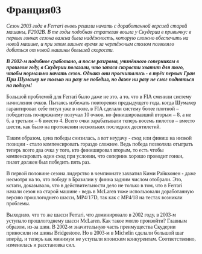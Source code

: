 <!DOCTYPE html>
<html>

<head>
<meta charset="utf-8">
<title>FontSquierrel</title>
<link rel="stylesheet" href="stylesheet.css">


</head>

<body>

<div   style="font-family: 'a_futuraorto';">
<h1> Франция03 </h1>

<p style="font-style:italic;">Сезон 2003 года в Ferrari вновь решили начать с доработанной версией старой машины, F2002B. В те годы подобная стратегия вошла у Скудерии в привычку: в первых гонках сезона важна была надёжность, которую сложно обеспечить на новой машине, и при этом лишнее время за чертёжным столом позволяло добиться от новой машины большей скорости.
</p>
<p style="font-weight: bold; font-style: oblique;">В 2002-м подобное сработало, а после разгрома, учинённого соперникам в прошлом году, в Скудерии полагали, что запаса скорости хватит для того, чтобы нормально начать сезон. Однако они просчитались - в трёх первых Гран При Шумахер не только ни разу не победил, но даже ни разу не смог подняться на подиум!
</p>
<p>Большой проблемой для Ferrari было даже не это,</span> а то, что в FIA сменили систему начисления очков. Пытаясь избежать повторения предыдущего года, когда Шумахер гарантировал себе титул уже в июле, в FIA сделали систему более плотной – победитель по-прежнему получал 10 очков, но финишировавший вторым – 8, а не 6, а третьим – 6 вместо 4. Всего очки зарабатывали теперь восемь пилотов – вместо шести, как было на протяжении нескольких последних десятилетий.
</p>
<p>Таким образом, цена победы снизилась, а вот неудачу - сход или финиш на низкой позиции - стало компенсировать гораздо сложнее. Ведь победа позволяла отыграть теперь всего два очка у того, кто финишировал вторым, то есть чтобы компенсировать один сход при условии, что соперник хорошо проводит гонки, пилот должен был победить пять раз.
</p>
<p>В первой половине сезона лидерство в чемпионате захватил Кими Райкконен - даже несмотря на то, что победу в Бразилии у финна задним числом отобрали. Это, кстати, доказывало, что в действительности дело не только в том, что в Ferrari начали сезон на старой машине - ведь в McLaren тоже использовали доработанную версию прошлогоднего шасси, MP4/17D, так как с MP4/18 на тестах возникли проблемы.
</p>
<p>Выходило, что то же шасси Ferrari, что доминировало в 2002 году, в 2003-м уступало прошлогоднему шасси McLaren. Как такое могло произойти? Главным образом, из-за шин. В 2002-м значительную часть преимущества Скудерии приносили им шины Bridgestone. Но в 2003-м в Michelin сделали большой шаг вперёд, и теперь как минимум не уступали японским конкурентам. Соответственно, изменилась и расстановка сил.    
</p>
</div>


</body>



</html>
